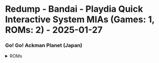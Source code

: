 # Redump - Bandai - Playdia Quick Interactive System MIAs (Games: 1, ROMs: 2) - 2025-01-27
### Go! Go! Ackman Planet (Japan)
<details>
<summary>ROMs</summary>
Go! Go! Ackman Planet (Japan) (Track 1).bin, CRC: 1cbf2c16

Go! Go! Ackman Planet (Japan) (Track 2).bin, CRC: f1974e93

</details>

